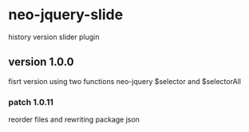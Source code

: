 # neo-jquery-slide

history version slider plugin

## version 1.0.0

fisrt version using two functions neo-jquery $selector and $selectorAll

### patch 1.0.11

reorder files and rewriting package json